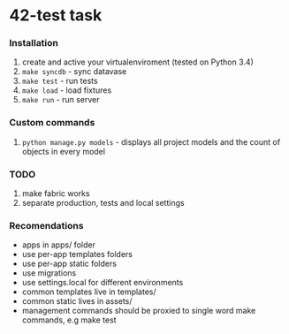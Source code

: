 42-test task
===========================

### Installation
1. create and active your virtualenviroment (tested on Python 3.4)
2. ``make syncdb`` - sync datavase
3. ``make test`` - run tests
4. ``make load`` - load fixtures
5. ``make run`` - run server


### Custom commands
1. ``python manage.py models`` - displays all project models and the count of objects in every model


### TODO
1. make fabric works
2. separate production, tests and local settings


### Recomendations
* apps in apps/ folder
* use per-app templates folders
* use per-app static folders
* use migrations
* use settings.local for different environments
* common templates live in templates/
* common static lives in assets/
* management commands should be proxied to single word make commands, e.g make test

